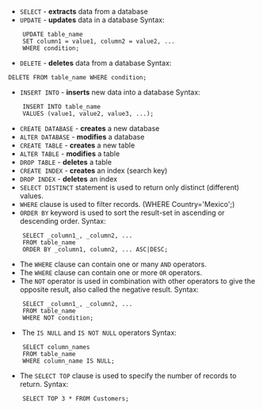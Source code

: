 
- `SELECT` - **extracts** data from a database
- `UPDATE` - **updates** data in a database
  Syntax:
```
	UPDATE table_name
	SET column1 = value1, column2 = value2, ...
	WHERE condition;
```

- `DELETE` - **deletes** data from a database
  Syntax:
```
DELETE FROM table_name WHERE condition;
```

- `INSERT INTO` - **inserts** new data into a database
 Syntax:
```
	INSERT INTO table_name
	VALUES (value1, value2, value3, ...);
```
 
- `CREATE DATABASE` - **creates** a new database
- `ALTER DATABASE` - **modifies** a database
- `CREATE TABLE` - **creates** a new table
- `ALTER TABLE` - **modifies** a table
- `DROP TABLE` - **deletes** a table
- `CREATE INDEX` - **creates** an index (search key)
- `DROP INDEX` - **deletes** an index
- `SELECT DISTINCT` statement is used to return only distinct (different) values.
- `WHERE` clause is used to filter records. (WHERE Country='Mexico';)
- `ORDER BY` keyword is used to sort the result-set in ascending or descending order.
  Syntax:
```
	SELECT _column1_, _column2, ...
	FROM table_name   
	ORDER BY _column1, column2, ... ASC|DESC;
```
 
 - The `WHERE` clause can contain one or many `AND` operators.
 - The `WHERE` clause can contain one or more `OR` operators.
 - The `NOT` operator is used in combination with other operators to give the opposite result, also called the negative result.
   Syntax:
```
	SELECT _column1_, _column2, ...
	FROM table_name   
	WHERE NOT condition;
```

 -  The `IS NULL` and `IS NOT NULL` operators
   Syntax:
```
	SELECT column_names
	FROM table_name
	WHERE column_name IS NULL;
```

 - The `SELECT TOP` clause is used to specify the number of records to return.
   Syntax:
```
	SELECT TOP 3 * FROM Customers;
```

